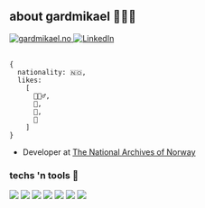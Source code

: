 ## about gardmikael 👨🏼‍💻

<div align="left">
	<a href="https://gardmikael.no">
		<img src="https://img.shields.io/badge/gm-orange?label=gardmikael" alt="gardmikael.no" />
	</a>
	<a href="https://www.linkedin.com/in/gardmikael">
		<img src="https://img.shields.io/badge/LinkedIn-blue?style=flat&logo=linkedin&labelColor=blue" alt="LinkedIn">
	</a>
</div>

<br />

```
{
  nationality: 🇳🇴,
  likes: 
    [
      🧗🏼‍♂️, 
      🥁, 
      🍺, 
      🎥
    ]
}
```

- Developer at [The National Archives of Norway](https://www.arkivverket.no/en)

### techs 'n tools 🔧
![](https://img.shields.io/badge/OS-mac-informational?style=flat&logo=linux&logoColor=white&color=2bbc8a)
![](https://img.shields.io/badge/Editor-vsCode-informational?style=flat&logo=visual-studio-code&logoColor=white&color=2bbc8a)
![](https://img.shields.io/badge/Code-php-informational?style=flat&logo=php&logoColor=white&color=2bbc8a)
![](https://img.shields.io/badge/Code-JavaScript-informational?style=flat&logo=javascript&logoColor=%23F7DF1E&color=2bbc8a)
![](https://img.shields.io/badge/Code-react-informational?style=flat&logo=react&logoColor=%2361DAFB&color=2bbc8a)
![](https://img.shields.io/badge/Code-vue-informational?style=flat&logo=vue.js&logoColor=%234FC08D&color=2bbc8a)
![](https://img.shields.io/badge/Code-laravel-informational?style=flat&logo=laravel&logoColor=white&color=2bbc8a)
